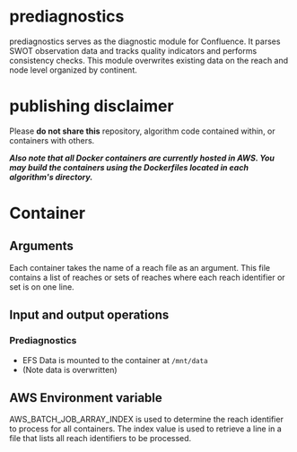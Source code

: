 # prediagnostics

prediagnostics serves as the diagnostic module for Confluence. It parses SWOT observation data and tracks quality indicators and performs consistency checks. This module overwrites existing data on the reach and node level organized by continent.

# publishing disclaimer

Please **do not share this** repository, algorithm code contained within, or containers with others. 

***Also note that all Docker containers are currently hosted in AWS. You may build the containers using the Dockerfiles located in each algorithm's directory.***

# Container

## Arguments

Each container takes the name of a reach file as an argument. This file contains a list of reaches or sets of reaches where each reach identifier or set is on one line.

## Input and output operations

### Prediagnostics
- EFS Data is mounted to the container at `/mnt/data`
- (Note data is overwritten)

## AWS Environment variable

AWS_BATCH_JOB_ARRAY_INDEX is used to determine the reach identifier to process for all containers. The index value is used to retrieve a line in a file that lists all reach identifiers to be processed.